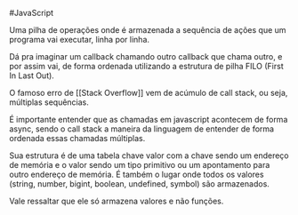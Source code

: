 
#JavaScript

Uma pilha de operações onde é armazenada a sequência de ações que um programa vai executar, linha por linha. 

Dá pra imaginar um callback chamando outro callback que chama outro, e por assim vai, de forma ordenada utilizando a estrutura de pilha FILO (First In Last Out).

O famoso erro de [[Stack Overflow]] vem de acúmulo de call stack, ou seja, múltiplas sequências.

É importante entender que as chamadas em javascript acontecem de forma async, sendo o call stack a maneira da linguagem de entender de forma ordenada essas chamadas múltiplas.

Sua estrutura é de uma tabela chave valor com a chave sendo um endereço de memória e o valor sendo um tipo primitivo ou um apontamento para outro endereço de memória. É também o lugar onde todos os valores (string, number, bigint, boolean, undefined, symbol) são armazenados.

Vale ressaltar que ele só armazena valores e não funções.
